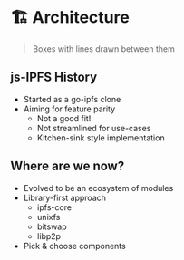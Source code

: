 # 🏗️ Architecture

> Boxes with lines drawn between them

## js-IPFS History

* Started as a go-ipfs clone
* Aiming for feature parity
  * Not a good fit!
  * Not streamlined for use-cases
  * Kitchen-sink style implementation

## Where are we now?

* Evolved to be an ecosystem of modules
* Library-first approach
  * ipfs-core
  * unixfs
  * bitswap
  * libp2p
* Pick & choose components
